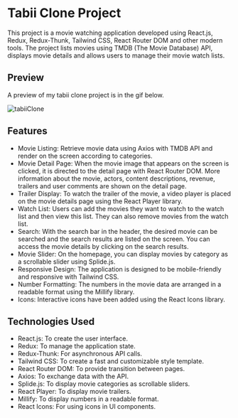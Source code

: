 # Tabii Clone Project
This project is a movie watching application developed using React.js, Redux, Redux-Thunk, Tailwind CSS, React Router DOM and other modern tools. The project lists movies using TMDB (The Movie Database) API, displays movie details and allows users to manage their movie watch lists.

## Preview

A preview of my tabii clone project is in the gif below.

![tabiiClone](https://github.com/user-attachments/assets/2703ce9a-daba-4f9d-aecd-5364baef6527)


## Features
* Movie Listing: Retrieve movie data using Axios with TMDB API and render on the screen according to categories.
* Movie Detail Page: When the movie image that appears on the screen is clicked, it is directed to the detail page with React Router DOM. More information about the movie, actors, content descriptions, revenue, trailers and user comments are shown on the detail page.
* Trailer Display: To watch the trailer of the movie, a video player is placed on the movie details page using the React Player library.
* Watch List: Users can add the movies they want to watch to the watch list and then view this list. They can also remove movies from the watch list.
* Search: With the search bar in the header, the desired movie can be searched and the search results are listed on the screen. You can access the movie details by clicking on the search results.
* Movie Slider: On the homepage, you can display movies by category as a scrollable slider using Splide.js.
* Responsive Design: The application is designed to be mobile-friendly and responsive with Tailwind CSS.
* Number Formatting: The numbers in the movie data are arranged in a readable format using the Millify library.
* Icons: Interactive icons have been added using the React Icons library.

## Technologies Used
* React.js: To create the user interface.
* Redux: To manage the application state.
* Redux-Thunk: For asynchronous API calls.
* Tailwind CSS: To create a fast and customizable style template.
* React Router DOM: To provide transition between pages.
* Axios: To exchange data with the API.
* Splide.js: To display movie categories as scrollable sliders.
* React Player: To display movie trailers.
* Millify: To display numbers in a readable format.
* React Icons: For using icons in UI components.
